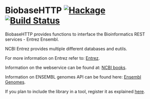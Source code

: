 BiobaseHTTP
[![Hackage](https://img.shields.io/hackage/v/BiobaseHTTP.svg)](https://hackage.haskell.org/package/BiobaseHTTP) [![Build Status](https://travis-ci.org/eggzilla/BiobaseHTTP.svg?branch=master)](https://travis-ci.org/eggzilla/BiobaseHTTP)
=========

BiobaseHTTP provides functions to interface the Bioinformatics REST services - Entrez Ensembl.

NCBI Entrez provides multiple different databases and eutils.

For more information on Entrez refer to: [Entrez](http://www.ncbi.nlm.nih.gov/gquery/).
 
Information on the webservice can be found at: [NCBI books](http://www.ncbi.nlm.nih.gov/books/NBK25497/).

Information on ENSEMBL genomes API can be found here: [Ensembl Genomes](http://rest.ensemblgenomes.org/).
 
If you plan to include the library in a tool, register it as explained [here](http://www.ncbi.nlm.nih.gov/books/NBK25497/#chapter2.Usage_Guidelines_and_Requiremen).
